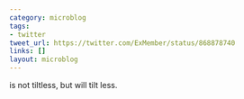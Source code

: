 ```yaml
---
category: microblog
tags:
- twitter
tweet_url: https://twitter.com/ExMember/status/868878740
links: []
layout: microblog
---
```

is not tiltless, but will tilt less.
